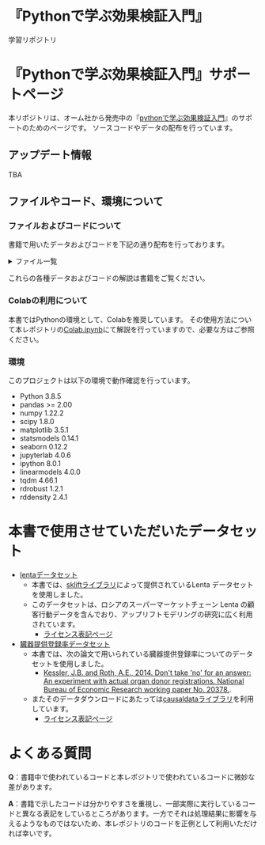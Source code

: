 # 『Pythonで学ぶ効果検証入門』
学習リポジトリ


# 『Pythonで学ぶ効果検証入門』サポートページ

本リポジトリは、オーム社から発売中の『[pythonで学ぶ効果検証入門](hogehoge)』のサポートのためのページです。
ソースコードやデータの配布を行っています。


## アップデート情報
TBA

## ファイルやコード、環境について
### ファイルおよびコードについて
書籍で用いたデータおよびコードを下記の通り配布を行っております。

<details>
<summary>ファイル一覧</summary>

- data/: 本書で分析に使用するデータファイルを格納するフォルダです。
  - lenta_dataset.csv: 後述するLentaデータセットを本書の分析用途に合わせて整形したファイルです。
  - ch2_logdata.csv: 2章で行う分析用に著者側で人工的に作成したデータファイルです。
  - ch3_cluster_trial.csv: 3章で行うクラスター分析用に著者側で人工的に作成したデータファイルです。
  - ch3_noncompliance_abtest.csv: 3章で行うNon-compliance分析用に著者側で人工的に作成したデータファイルです。
  - ch3_stratified_trial.csv: 3章で行う層化A/Bテスト分析用に著者側で人工的に作成したデータファイルです。
  - ch4_organ_donations_full.csv: 4章で行うDID分析用に後述する臓器提供登録率データセットを本書の分析用途に合わせて整形したファイルです。
  - ch4_organ_donations_short.csv: 4章で行うDID分析用に後述する臓器提供登録率データセットを本書の分析用途に合わせて整形したファイルです。
  - ch5_coupon.csv: 5章で行う分析用に著者側で人工的に作成したデータファイルです。
  - ch5_coupon_v2.csv: 5章で行う分析用に著者側で人工的に作成したデータファイルです。
- notebooks/: 本書で分析に用いたJupyter Notebookファイルを格納するフォルダです。
  - chapter0_dataset.ipynb: 上述の著者側で人工的に作成したデータの作成用ファイルです。
  - chapter2.ipynb: 書籍の第2章で解説した分析に対応します。
  - chapter3_abtest_detail.ipynb: 書籍の第3章で解説した分析に対応します。
  - chapter4_did.ipynb: 書籍の第4章で解説した分析に対応します。
  - chapter5_rdd.ipynb: 書籍の第5章で解説した分析に対応します。
  - colab.ipynb: Google Colaboratory(Colab)の使い方について説明をしています。
- pyproject.toml: プロジェクトの依存関係を管理するための設定ファイルです。
- poetry.lock: プロジェクトの依存関係のバージョンを固定するためのロックファイルです。
</details>

これらの各種データおよびコードの解説は書籍をご覧ください。

### Colabの利用について
本書ではPythonの環境として、Colabを推奨しています。
その使用方法について本レポジトリの[Colab.ipynb](https://github.com/HirotakeIto/intro_to_impact_evaluation_with_python/blob/main/notebooks/Colab.ipynb)にて解説を行っていますので、必要な方はご参照ください。


### 環境
このプロジェクトは以下の環境で動作確認を行っています。
- Python 3.8.5
- pandas >= 2.00
- numpy 1.22.2
- scipy 1.8.0
- matplotlib 3.5.1
- statsmodels 0.14.1
- seaborn 0.12.2
- jupyterlab 4.0.6
- ipython 8.0.1
- linearmodels 4.0.0
- tqdm 4.66.1
- rdrobust 1.2.1
- rddensity 2.4.1

# 本書で使用させていただいたデータセット

* [lentaデータセット](https://www.uplift-modeling.com/en/latest/api/datasets/fetch_lenta.html)
  * 本書では、[skliftライブラリ](https://www.uplift-modeling.com/)によって提供されているLenta データセットを使用しました。
  * このデータセットは、ロシアのスーパーマーケットチェーン Lenta の顧客行動データを含んでおり、アップリフトモデリングの研究に広く利用されています。
    * [ライセンス表記ページ](https://github.com/maks-sh/scikit-uplift/blob/master/LICENSE)
* [臓器提供登録率データセット](https://github.com/NickCH-K/causaldata/tree/main/Python/causaldata/organ_donations)
  * 本書では、次の論文で用いられている臓器提供登録率についてのデータセットを使用しました。
      * [Kessler, J.B. and Roth, A.E., 2014. Don't take 'no' for an answer: An experiment with actual organ donor registrations. National Bureau of Economic Research working paper No. 20378.](https://www.nber.org/papers/w20378).
  * またそのデータダウンロードにあたっては[causaldataライブラリ](https://github.com/NickCH-K/causaldata)を利用しています。
    * [ライセンス表記ページ](https://github.com/NickCH-K/causaldata/blob/main/Python/setup.py)

# よくある質問
**Q**：書籍中で使われているコードと本レポジトリで使われているコードに微妙な差があります。

**A**：書籍で示したコードは分かりやすさを重視し、一部実際に実行しているコードと異なる表記をしているところがあります。一方でそれは処理結果に影響を与えるようなものではないため、本レポジトリのコードを正例として利用いただければ幸いです。
